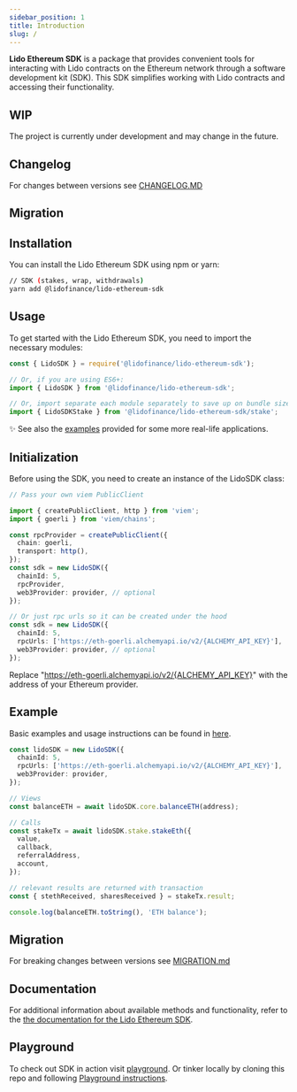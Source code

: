 ```yaml
---
sidebar_position: 1
title: Introduction
slug: /
---
```


**Lido Ethereum SDK** is a package that provides convenient tools for interacting with Lido contracts on the Ethereum network through a software development kit (SDK). This SDK simplifies working with Lido contracts and accessing their functionality.

## WIP

The project is currently under development and may change in the future.

## Changelog

For changes between versions see [CHANGELOG.MD](https://github.com/lidofinance/lido-ethereum-sdk/blob/main/packages/sdk/CHANGELOG.md)

## Migration

## Installation

You can install the Lido Ethereum SDK using npm or yarn:

```bash
// SDK (stakes, wrap, withdrawals)
yarn add @lidofinance/lido-ethereum-sdk
```

## Usage

To get started with the Lido Ethereum SDK, you need to import the necessary modules:

```ts
const { LidoSDK } = require('@lidofinance/lido-ethereum-sdk');

// Or, if you are using ES6+:
import { LidoSDK } from '@lidofinance/lido-ethereum-sdk';

// Or, import separate each module separately to save up on bundle size
import { LidoSDKStake } from '@lidofinance/lido-ethereum-sdk/stake';
```

✨ See also the [examples](/examples/intro) provided for some more real-life applications.

## Initialization

Before using the SDK, you need to create an instance of the LidoSDK class:

```ts
// Pass your own viem PublicClient

import { createPublicClient, http } from 'viem';
import { goerli } from 'viem/chains';

const rpcProvider = createPublicClient({
  chain: goerli,
  transport: http(),
});
const sdk = new LidoSDK({
  chainId: 5,
  rpcProvider,
  web3Provider: provider, // optional
});
```

```ts
// Or just rpc urls so it can be created under the hood
const sdk = new LidoSDK({
  chainId: 5,
  rpcUrls: ['https://eth-goerli.alchemyapi.io/v2/{ALCHEMY_API_KEY}'],
  web3Provider: provider, // optional
});
```

Replace "https://eth-goerli.alchemyapi.io/v2/{ALCHEMY_API_KEY}" with the address of your Ethereum provider.

## Example

Basic examples and usage instructions can be found in [here](/category/get-started).

```ts
const lidoSDK = new LidoSDK({
  chainId: 5,
  rpcUrls: ['https://eth-goerli.alchemyapi.io/v2/{ALCHEMY_API_KEY}'],
  web3Provider: provider,
});

// Views
const balanceETH = await lidoSDK.core.balanceETH(address);

// Calls
const stakeTx = await lidoSDK.stake.stakeEth({
  value,
  callback,
  referralAddress,
  account,
});

// relevant results are returned with transaction
const { stethReceived, sharesReceived } = stakeTx.result;

console.log(balanceETH.toString(), 'ETH balance');
```

## Migration

For breaking changes between versions see [MIGRATION.md](https://github.com/lidofinance/lido-ethereum-sdk/blob/main/packages/sdk/MIGRATION.md)

## Documentation

For additional information about available methods and functionality, refer to the [the documentation for the Lido Ethereum SDK](/category/modules).

## Playground

To check out SDK in action visit [playground](https://lidofinance.github.io/lido-ethereum-sdk/playground). Or tinker locally by cloning this repo and following [Playground instructions](https://github.com/lidofinance/lido-ethereum-sdk/blob/main/playground/README.md).
